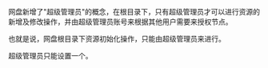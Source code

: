 网盘新增了"超级管理员"的概念，在根目录下，只有超级管理员才可以进行资源的新增及修改操作，并由超级管理员账号来根据其他用户需要来授权节点。

也就是说，网盘根目录下资源初始化操作，只能由超级管理员来进行。

超级管理员只能设置一个。